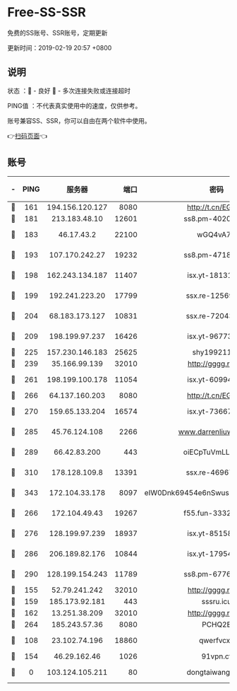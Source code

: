 # Free-SS-SSR

免费的SS账号、SSR账号，定期更新

更新时间：2019-02-19 20:57 +0800

## 说明

状态     ：🙂 - 良好 🙁 - 多次连接失败或连接超时

PING值   ：不代表真实使用中的速度，仅供参考。

账号兼容SS、SSR，你可以自由在两个软件中使用。

👉[扫码页面](https://liesauer.github.io/free-ss-ssr.github.io/)👈

## 账号

|-|PING|服务器|端口|密码|加密方式|区域|
|:----:|:----:|:-----:|-----:|:----:|:----:|:----:|
|🙂|161|194.156.120.127|8080|http://t.cn/EGJIyrl|rc4-md5|RU|
|🙂|181|213.183.48.10|12601|ss8.pm-40202630|rc4-md5|RU|
|🙂|183|46.17.43.2|22100|wGQ4vA7D|aes-256-gcm|RU|
|🙂|193|107.170.242.27|19232|ss8.pm-47184551|aes-256-cfb|US|
|🙂|198|162.243.134.187|11407|isx.yt-18131669|aes-256-cfb|US|
|🙂|199|192.241.223.20|17799|ssx.re-12569451|aes-256-cfb|US|
|🙂|204|68.183.173.127|10831|ssx.re-72043236|aes-256-cfb|US|
|🙂|209|198.199.97.237|16426|isx.yt-96773111|aes-256-cfb|US|
|🙂|225|157.230.146.183|25625|shy19921124|rc4-md5|US|
|🙂|239|35.166.99.139|32010|http://gggg.rocks|chacha20|US|
|🙂|261|198.199.100.178|11054|isx.yt-60994536|aes-256-cfb|US|
|🙂|266|64.137.160.203|8080|http://t.cn/EGJIyrl|rc4-md5|CA|
|🙂|270|159.65.133.204|16574|isx.yt-73667348|aes-256-cfb|SG|
|🙂|285|45.76.124.108|2266|www.darrenliuwei.com|aes-256-cfb|AU|
|🙂|289|66.42.83.200|443|oiECpTuVmLLxk4Ts|aes-256-cfb|US|
|🙂|310|178.128.109.8|13391|ssx.re-46967706|aes-256-cfb|SG|
|🙂|343|172.104.33.178|8097|eIW0Dnk69454e6nSwuspv9DmS201tQ0D|aes-256-cfb|SG|
|🙂|266|172.104.49.43|19267|f55.fun-33324216|aes-256-cfb|SG|
|🙂|276|128.199.97.239|18937|isx.yt-85158799|aes-256-cfb|SG|
|🙂|286|206.189.82.176|10844|isx.yt-17954032|aes-256-cfb|SG|
|🙂|290|128.199.154.243|11789|ss8.pm-67760833|aes-256-cfb|SG|
|🙁|155|52.79.241.242|32010|http://gggg.rocks|chacha20|KR|
|🙁|159|185.173.92.181|443|sssru.icu|rc4-md5|RU|
|🙁|162|13.251.38.209|32010|http://gggg.rocks|chacha20|SG|
|🙁|264|185.243.57.36|8080|PCHQ2E|rc4-md5|US|
|🙁|108|23.102.74.196|18860|qwerfvcxz|aes-256-gcm|JP|
|🙁|154|46.29.162.46|1026|91vpn.cf|rc4-md5|RU|
|🙁|0|103.124.105.211|80|dongtaiwang.com|aes-256-cfb|US|
